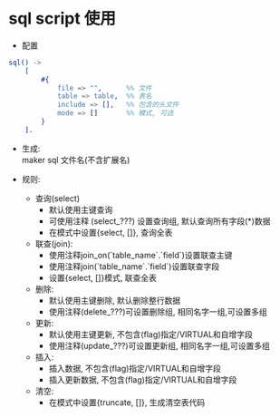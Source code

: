 # sql script 使用

* 配置  
```erl
sql() ->
    [
        #{
            file => "",      %% 文件
            table => table,  %% 表名
            include => [],   %% 包含的头文件
            mode => []       %% 模式, 可选
        }
    ].
```

* 生成:  
    maker sql 文件名(不含扩展名)  

* 规则:  
    - 查询(select)  
        - 默认使用主键查询  
        - 可使用注释 (select_???) 设置查询组, 默认查询所有字段(*)数据  
        - 在模式中设置{select, []}, 查询全表  
    - 联查(join):  
        - 使用注释join_on(\`table_name\`.\`field\`)设置联查主键  
        - 使用注释join(\`table_name\`.\`field\`)设置联查字段  
        - 设置{select, []}模式, 联查全表  
    - 删除:  
        - 默认使用主键删除, 默认删除整行数据  
        - 使用注释(delete_???)可设置删除组, 相同名字一组,可设置多组  
    - 更新:  
        - 默认使用主键更新, 不包含(flag)指定/VIRTUAL和自增字段  
        - 使用注释(update_???)可设置更新组, 相同名字一组,可设置多组  
    - 插入:  
        - 插入数据, 不包含(flag)指定/VIRTUAL和自增字段  
        - 插入更新数据, 不包含(flag)指定/VIRTUAL和自增字段  
    - 清空:  
        - 在模式中设置{truncate, []}, 生成清空表代码  
